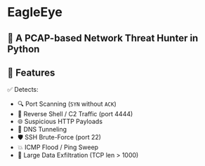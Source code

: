 # EagleEye
🦅 A PCAP-based Network Threat Hunter in Python
---

## 🚀 Features

✅ Detects:
- 🔍 Port Scanning (`SYN` without `ACK`)
- 🎯 Reverse Shell / C2 Traffic (port 4444)
- 🌐 Suspicious HTTP Payloads
- 📡 DNS Tunneling
- 🛡️ SSH Brute-Force (port 22)
- 💥 ICMP Flood / Ping Sweep
- 🧳 Large Data Exfiltration (TCP len > 1000)

